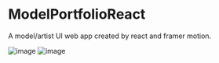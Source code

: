 # ModelPortfolioReact
A model/artist UI web app created by react and framer motion.

![image](https://user-images.githubusercontent.com/91984031/143656118-1ce97633-83b0-4326-96db-d68f701a81dc.png)
![image](https://user-images.githubusercontent.com/91984031/143656171-dbd69234-388d-4fb2-a6b8-e52eed89ad5b.png)
